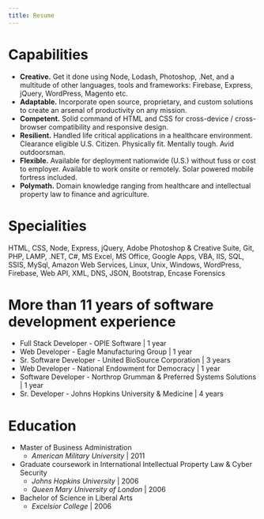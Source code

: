 ```yaml
---
title: Resume
---
```

# Capabilities
- **Creative.** Get it done using Node, Lodash, Photoshop, .Net, and a multitude of other languages, tools and frameworks: Firebase, Express, jQuery, WordPress, Magento etc.
- **Adaptable.** Incorporate open source, proprietary, and custom solutions to create an arsenal of productivity on any mission.
- **Competent.** Solid command of HTML and CSS for cross-device / cross-browser compatibility and responsive design. 
- **Resilient.** Handled life critical applications in a healthcare environment. Clearance eligible U.S. Citizen. Physically fit. Mentally tough. Avid outdoorsman.
- **Flexible.** Available for deployment nationwide (U.S.) without fuss or cost to employer. Available to work onsite or remotely. Solar powered mobile fortress included.
- **Polymath.** Domain knowledge ranging from healthcare and intellectual property law to finance and agriculture. 
# Specialities
HTML, CSS, Node, Express, jQuery, Adobe Photoshop & Creative Suite, Git, PHP, LAMP, .NET, C#,
MS Excel, MS Office, Google Apps, VBA, IIS, SQL, SSIS, MySql, Amazon Web Services, Linux, Unix,
Windows, WordPress, Firebase, Web API, XML, DNS, JSON, Bootstrap, Encase Forensics
# More than 11 years of software development experience
- Full Stack Developer - OPIE Software                                | 1 year
- Web Developer - Eagle Manufacturing Group                           | 1 year
- Sr. Software Developer - United BioSource Corporation               | 3 years
- Web Developer - National Endowment for Democracy                    | 1 year
- Software Developer - Northrop Grumman & Preferred Systems Solutions | 1 year
- Sr. Developer - Johns Hopkins University & Medicine                 | 4 years
# Education
- Master of Business Administration
  * *American Military University* | 2011
- Graduate coursework in International Intellectual Property Law & Cyber Security
  * *Johns Hopkins University* | 2006
  * *Queen Mary University of London* | 2006
- Bachelor of Science in Liberal Arts
  * *Excelsior College* | 2006
